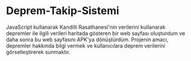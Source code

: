 # Deprem-Takip-Sistemi
JavaScript kullanarak Kandilli Rasathanesi'nin verilerini kullanarak depremler ile ilgili verileri haritada gösteren bir web sayfası oluşturdum ve daha sonra bu web sayfasını APK'ya dönüştürdüm. Projenin amacı, depremler hakkında bilgi vermek ve kullanıcılara deprem verilerini görselleştirerek sunmaktır.
